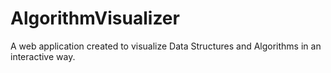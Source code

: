 # AlgorithmVisualizer
A web application created to visualize Data Structures and Algorithms in an interactive way.
